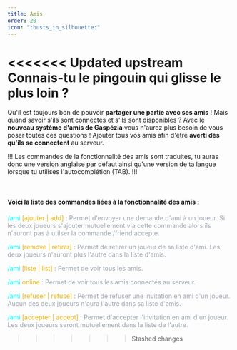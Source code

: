 ```yaml
---
title: Amis
order: 20
icon: ":busts_in_silhouette:"
---
```


<<<<<<< Updated upstream
Connais-tu le pingouin qui glisse le plus loin ?
=======
Qu'il est toujours bon de pouvoir **partager une partie avec ses amis** !
Mais quand savoir s'ils sont connectés et s'ils sont disponibles ?
Avec le **nouveau système d'amis de Gaspézia** vous n'aurez plus besoin de vous poser toutes ces questions !
Ajouter tous vos amis afin d'être **averti dès qu'ils se connectent** au serveur.

!!!
Les commandes de la fonctionnalité des amis sont traduites, tu auras donc une version anglaise par défaut ainsi qu'une version de ta langue lorsque tu utilises
l'autocomplétion (TAB).
!!!

<br>


#### Voici la liste des commandes liées à la fonctionnalité des amis :

<font color="cyan">/ami </font> <font color="#EAB308">[ajouter | add]</font> <font color="9CA3AF">: Permet d'envoyer une demande d'ami à un joueur. Si les deux joueurs s'ajouter mutuellement via cette
commande alors ils n'auront pas à utilser la commande /friend accepte.</font>

<font color="cyan">/ami </font> <font color="#EAB308">[remove | retirer]</font> <font color="9CA3AF"> : Permet de retirer un joueur de sa liste d'ami. Les deux joueurs n'auront plus l'autre dans la liste d'amis.

<font color="cyan">/ami </font> <font color="#EAB308">[liste | list]</font> <font color="9CA3AF"> : Permet de voir tous les amis.

<font color="cyan">/ami </font> <font color="#EAB308">online</font> <font color="9CA3AF"> : Permet de voir tous les amis connectés au serveur.

<font color="cyan">/ami </font> <font color="#EAB308">[refuser | refuse]</font> <font color="9CA3AF"> : Permet de refuser une invitation en ami d'un joueur. Aucun des deux joueurs n'aura l'autre dans sa liste d'amis.

<font color="cyan">/ami </font> <font color="#EAB308">[accepter | accept]</font> <font color="9CA3AF"> : Permet d'accepter l'invitation en ami d'un joueur. Les deux joueurs seront mutuellement dans la liste de l'autre.
>>>>>>> Stashed changes

